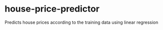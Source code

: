 # house-price-predictor
Predicts house prices according to the training data using linear regression
